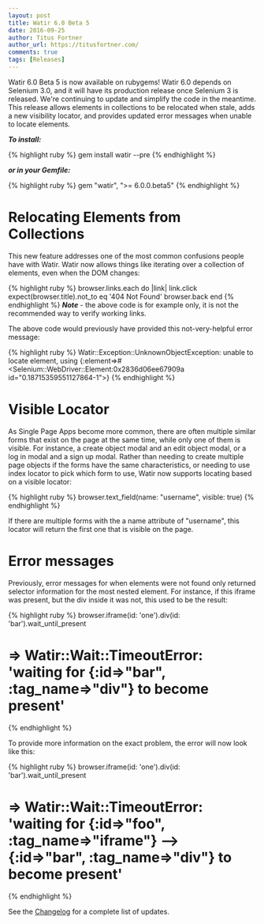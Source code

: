 ```yaml
---
layout: post
title: Watir 6.0 Beta 5
date: 2016-09-25
author: Titus Fortner
author_url: https://titusfortner.com/
comments: true
tags: [Releases]
---
```


Watir 6.0 Beta 5 is now available on rubygems! Watir 6.0 depends on
Selenium 3.0, and it will have its production release once Selenium 3 is 
released. We're continuing to update and simplify the code in the meantime. 
This release allows elements in collections to be relocated when stale, 
adds a new visibility locator, and provides updated error messages when 
unable to locate elements.

<!--more-->

***To install:***

{% highlight ruby %}
gem install watir --pre
{% endhighlight %}

***or in your Gemfile:*** 

{% highlight ruby %}
gem "watir", ">= 6.0.0.beta5"
{% endhighlight %}

# Relocating Elements from Collections

This new feature addresses one of the most common confusions
people have with Watir. Watir now allows things like iterating over a 
collection of elements, even when the DOM changes:

{% highlight ruby %}
browser.links.each do |link|
  link.click
  expect(browser.title).not_to eq '404 Not Found'
  browser.back
end
{% endhighlight %}
***Note*** - the above code is for example only, it is not the recommended
way to verify working links. 

The above code would previously have provided this not-very-helpful
error message:

{% highlight ruby %}
Watir::Exception::UnknownObjectException: unable to locate element, using {:element=>#<Selenium::WebDriver::Element:0x2836d06ee67909a id="0.18715359551127864-1">}
{% endhighlight %}

# Visible Locator

As Single Page Apps become more common, there are often multiple
similar forms that exist on the page at the same time, while only one of
them is visible. For instance, a create object modal and an edit object
modal, or a log in modal and a sign up modal. Rather than needing to 
create multiple page objects if the forms have the same characteristics,
or needing to use index locator to pick which form to use, Watir now 
supports locating based on a visible locator:

{% highlight ruby %}
browser.text_field(name: "username", visible: true)
{% endhighlight %}

If there are multiple forms with the a name attribute of "username", this
locator will return the first one that is visible on the page.

# Error messages
Previously, error messages for when elements were not found only returned
selector information for the most nested element. For instance, if this
iframe was present, but the div inside it was not, this used to be the result:

{% highlight ruby %}
browser.iframe(id: 'one').div(id: 'bar').wait_until_present
# => Watir::Wait::TimeoutError: 'waiting for {:id=>"bar", :tag_name=>"div"} to become present'
{% endhighlight %}

To provide more information on the exact problem, the error will now look
like this:

{% highlight ruby %}
browser.iframe(id: 'one').div(id: 'bar').wait_until_present
# => Watir::Wait::TimeoutError: 'waiting for {:id=>"foo", :tag_name=>"iframe"} --> {:id=>"bar", :tag_name=>"div"} to become present'
{% endhighlight %}

See the [Changelog](https://github.com/watir/watir/blob/master/CHANGES.md) 
for a complete list of updates.
